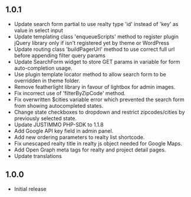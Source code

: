 ## 1.0.1
 * Update search form partial to use realty type 'id' instead of 'key' as value in select input 
 * Update templating class 'enqueueScripts' method to register plugin jQuery library only if isn't registered yet by theme or WordPress
 * Update routing class 'buildPagerUrl' method to use correct full url before appending filter query params
 * Update SearchForm widget to store GET params in variable for form auto-completion usage.
 * Use plugin template locator method to allow search form to be overridden in theme folder.
 * Remove featherlight library in favour of lightbox for admin images.
 * Fix incorrect use of 'filterByZipCode' method.
 * Fix overwritten $cities variable error which prevented the search form from showing autocompleted states.
 * Change state checkboxes to dropdown and restrict zipcodes/cities by previously selected state.
 * Update JUSTIMMO PHP-SDK to 1.1.8
 * Add Google API key field in admin panel.
 * Add new ordering parameters to realty list shortcode.
 * Fix unescaped realty title in realty js object needed for Google Maps.
 * Add Open Graph meta tags for realty and project detail pages.
 * Update translations

## 1.0.0
 * Initial release 
